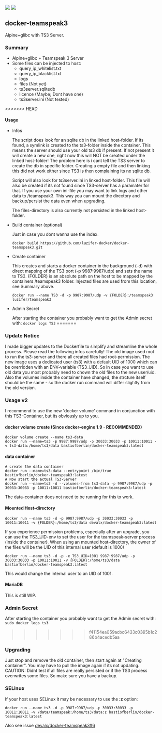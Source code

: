 [![](https://images.microbadger.com/badges/image/bastiofberlin/docker-teamspeak3.svg)](https://microbadger.com/images/bastiofberlin/docker-teamspeak3 "Get your own image badge on microbadger.com") [![](https://images.microbadger.com/badges/version/bastiofberlin/docker-teamspeak3.svg)](https://microbadger.com/images/bastiofberlin/docker-teamspeak3 "Get your own version badge on microbadger.com")

## docker-teamspeak3

Alpine+glibc with TS3 Server.

### Summary
* Alpine+glibc + Teamspeak 3 Server
* Some files can be injected to host:
  * query_ip_whitelist.txt
  * query_ip_blacklist.txt
  * logs
  * files (Not yet)
  * ts3server.sqlitedb 
  * licence (Maybe; Dont have one)
  * ts3server.ini (Not tested)

<<<<<<< HEAD
#### Usage
  * Infos
  
	The script does look for an sqlite db in the linked host-folder. 
	If its found, a symlink is created to the ts3-folder inside the container. 
	This means the server should use your old ts3 db if present. 
	If not present it will create a new one, right now this will NOT be created under the linked host-folder!
	The problem here is i cant tell the TS3 server to create the db in specific folder.
	Creating a empty file and then linking this did not work either since TS3 is then complaining its no sqlite db.
	
	Script will also look for ts3server.ini in linked host-folder. This file will also be created if its not 
	found since TS3-server has a paramater for that. If you use your own ini-file you may want to link logs and other data to /teamspeak3.
	This way you can mount the directory and backup/persist the data even when upgrading.
	
	The files-directory is also currently not persisted in the linked host-folder.

  * Build container (optional)
  
	Just in case you dont wanna use the index.
	
    `docker build https://github.com/luzifer-docker/docker-teamspeak3.git` 
  
  
  * Create container
    
    This creates and starts a docker container in the 
    background (-d) with 
    direct mapping of the TS3 port (-p 9987:9987/udp)
    and sets the name to TS3.
    {FOLDER} is an absolute path on the host to be mapped by the containers /teamspeak3 folder.
    Injected files are used from this location, see Summary above.

    `docker run --name TS3 -d -p 9987:9987/udp -v {FOLDER}:/teamspeak3 luzifer/teamspeak3` 
    
  * Admin Secret
  
    After starting the container you probably want to get the Admin secret with:
    `docker logs TS3` 
=======
### Update Notice
I made bigger updates to the Dockerfile to simplify and streamline the whole process. Please read the following infos carefully!
The old image used root to run the ts3-server and there all created files had root-permission. The new image uses a dedicated user (ts3) with a default UID of 1000 which can be overridden with an ENV-variable (TS3_UID). So in case you want to use old data you most probably need to chown the old files to the new user/uid.
Also the volumes inside the container have changed, the strcture itself should be the same - so the docker run command will differ slightly from the old version.

### Usage v2
I recommend to use the new 'docker volume' command in conjunction with this TS3-Container, but its obviously up to you.

#### docker volume create (Since docker-engine 1.9 - RECOMMENDED) 
```
docker volume create --name ts3-data
docker run --name=ts3 -p 9987:9987/udp -p 30033:30033 -p 10011:10011 -v ts3-data:/home/ts3/data bastiofberlin/docker-teamspeak3:latest
```

#### data container

```
# create the data container
docker run --name=ts3-data --entrypoint /bin/true bastiofberlin/docker-teamspeak3:latest
# Now start the actual TS3-Server
docker run --name=ts3 -d --volumes-from ts3-data -p 9987:9987/udp -p 30033:30033 -p 10011:10011 bastiofberlin/docker-teamspeak3:latest
```

The data-container does not need to be running for this to work.

#### Mounted Host-directory
```
docker run --name ts3 -d -p 9987:9987/udp -p 30033:30033 -p 10011:10011 -v {FOLDER}:/home/ts3/data devalx/docker-teamspeak3:latest
```

If you experience permission problems, especially after an upgrade, you can use the TS3_UID-env to set the user for the teamspeak-server process (inside the container). When using an mounted host-directory, the owner of the files will be the UID of this internal user (default is 1000)

```
docker run --name ts3 -d -p -e TS3_UID=1001 9987:9987/udp -p 30033:30033 -p 10011:10011 -v {FOLDER}:/home/ts3/data bastiofberlin/docker-teamspeak3:latest
```
This would change the internal user to an UID of 1001.  


#### MariaDB

This is still WIP.
    
### Admin Secret
After starting the container you probably want to get the Admin secret with:
`sudo docker logs ts3` 
>>>>>>> f41154ea059acbc6433c0395b1c286b4acedb5aa
    
### Upgrading
Just stop and remove the old container, then start again at "Creating container". You may have to pull the image again if its not updating.
CAUTION: Didnt test if all files are really persisted or if the TS3 process overwrites some files. So make sure you have a backup. 

### SELinux
If your host uses SELinux it may be necessary to use the **:z** option:
```
docker run --name ts3 -d -p 9987:9987/udp -p 30033:30033 -p 10011:10011 -v /data/teamspeak:/home/ts3/data:z bastiofberlin/docker-teamspeak3:latest
```
Also see issue [devalx/docker-teamspeak3#6](https://github.com/devalx/docker-teamspeak3/issues/6)
